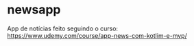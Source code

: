 # newsapp

App de notícias feito seguindo o curso: https://www.udemy.com/course/app-news-com-kotlim-e-mvp/
